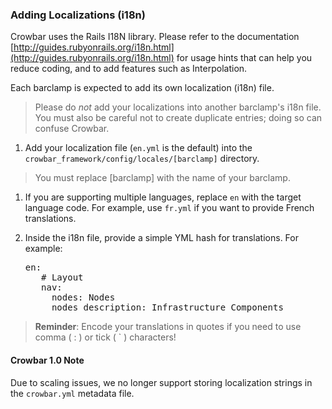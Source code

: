 ### Adding Localizations (i18n)

Crowbar uses the Rails I18N library.  Please refer to the documentation [http://guides.rubyonrails.org/i18n.html](http://guides.rubyonrails.org/i18n.html) for usage hints that can help you reduce coding, and to add features such as Interpolation.

Each barclamp is expected to add its own localization (i18n) file.
>Please do _not_ add your localizations into another barclamp's i18n file.
You must also be careful not to create duplicate entries; doing so can confuse Crowbar.

1. Add your localization file (`en.yml` is the default) into the `crowbar_framework/config/locales/[barclamp]` directory.
> You must replace [barclamp] with the name of your barclamp.

1. If you are supporting multiple languages, replace `en` with the target language code.  For example, use `fr.yml` if you want to provide French translations.

1. Inside the i18n file, provide a simple YML hash for translations. For example:

    <pre>en:
      # Layout
      nav:
        nodes: Nodes
        nodes_description: Infrastructure Components</pre>

>**Reminder**: Encode your translations in quotes if you need to use comma ( : ) or tick ( ` ) characters!

#### Crowbar 1.0 Note
Due to scaling issues, we no longer support storing localization strings in the `crowbar.yml` metadata file. 
